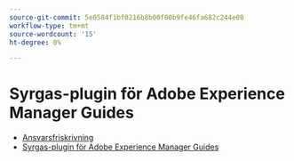 ```yaml
---
source-git-commit: 5e0584f1bf0216b8b00f00b9fe46fa682c244e08
workflow-type: tm+mt
source-wordcount: '15'
ht-degree: 0%

---
```

# Syrgas-plugin för Adobe Experience Manager Guides

- [Ansvarsfriskrivning](rebranding-disclaimer.md)
- [Syrgas-plugin för Adobe Experience Manager Guides](use-aem-connector.md)

